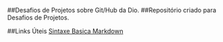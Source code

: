 ##Desafios de Projetos sobre Git/Hub da Dio.
##Repositório criado para  Desafios de Projetos.

##Links Úteis
[Sintaxe Basica Markdown](https://markdown.net.br/sintaxe-basica/)
